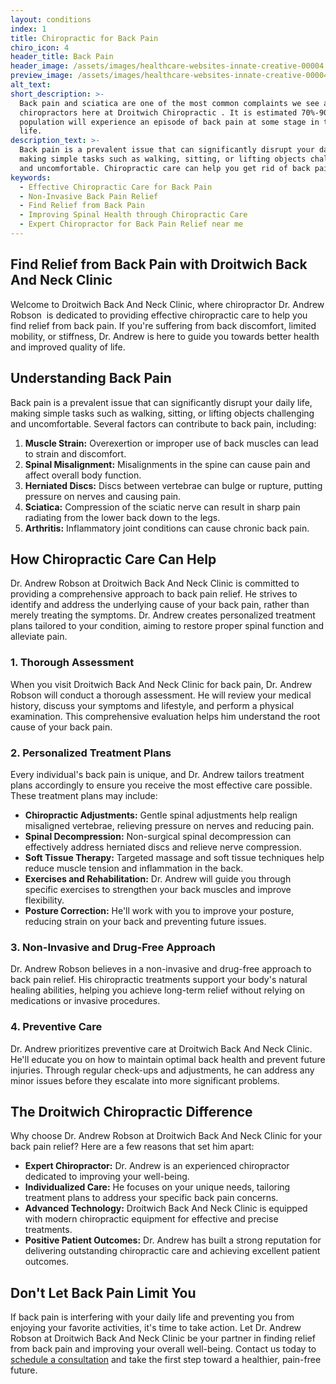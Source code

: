 ```yaml
---
layout: conditions
index: 1
title: Chiropractic for Back Pain
chiro_icon: 4
header_title: Back Pain
header_image: /assets/images/healthcare-websites-innate-creative-00004.jpg
preview_image: /assets/images/healthcare-websites-innate-creative-00004.jpg
alt_text:
short_description: >-
  Back pain and sciatica are one of the most common complaints we see as
  chiropractors here at Droitwich Chiropractic . It is estimated 70%-90% of the
  population will experience an episode of back pain at some stage in their
  life.
description_text: >-
  Back pain is a prevalent issue that can significantly disrupt your daily life,
  making simple tasks such as walking, sitting, or lifting objects challenging
  and uncomfortable. Chiropractic care can help you get rid of back pain.
keywords:
  - Effective Chiropractic Care for Back Pain
  - Non-Invasive Back Pain Relief
  - Find Relief from Back Pain
  - Improving Spinal Health through Chiropractic Care
  - Expert Chiropractor for Back Pain Relief near me
---
```

## **Find Relief from Back Pain with Droitwich Back And Neck Clinic**

Welcome to Droitwich Back And Neck Clinic, where chiropractor Dr. Andrew Robson&nbsp; is dedicated to providing effective chiropractic care to help you find relief from back pain. If you're suffering from back discomfort, limited mobility, or stiffness, Dr. Andrew is here to guide you towards better health and improved quality of life.

## **Understanding Back Pain**

Back pain is a prevalent issue that can significantly disrupt your daily life, making simple tasks such as walking, sitting, or lifting objects challenging and uncomfortable. Several factors can contribute to back pain, including:

1. **Muscle Strain:** Overexertion or improper use of back muscles can lead to strain and discomfort.
2. **Spinal Misalignment:** Misalignments in the spine can cause pain and affect overall body function.
3. **Herniated Discs:** Discs between vertebrae can bulge or rupture, putting pressure on nerves and causing pain.
4. **Sciatica:** Compression of the sciatic nerve can result in sharp pain radiating from the lower back down to the legs.
5. **Arthritis:** Inflammatory joint conditions can cause chronic back pain.

## **How Chiropractic Care Can Help**

Dr. Andrew Robson at Droitwich Back And Neck Clinic is committed to providing a comprehensive approach to back pain relief. He strives to identify and address the underlying cause of your back pain, rather than merely treating the symptoms. Dr. Andrew creates personalized treatment plans tailored to your condition, aiming to restore proper spinal function and alleviate pain.

### **1\. Thorough Assessment**

When you visit Droitwich Back And Neck Clinic for back pain, Dr. Andrew Robson will conduct a thorough assessment. He will review your medical history, discuss your symptoms and lifestyle, and perform a physical examination. This comprehensive evaluation helps him understand the root cause of your back pain.

### **2\. Personalized Treatment Plans**

Every individual's back pain is unique, and Dr. Andrew tailors treatment plans accordingly to ensure you receive the most effective care possible. These treatment plans may include:

* **Chiropractic Adjustments:** Gentle spinal adjustments help realign misaligned vertebrae, relieving pressure on nerves and reducing pain.
* **Spinal Decompression:** Non-surgical spinal decompression can effectively address herniated discs and relieve nerve compression.
* **Soft Tissue Therapy:** Targeted massage and soft tissue techniques help reduce muscle tension and inflammation in the back.
* **Exercises and Rehabilitation:** Dr. Andrew will guide you through specific exercises to strengthen your back muscles and improve flexibility.
* **Posture Correction:** He'll work with you to improve your posture, reducing strain on your back and preventing future issues.

### **3\. Non-Invasive and Drug-Free Approach**

Dr. Andrew Robson believes in a non-invasive and drug-free approach to back pain relief. His chiropractic treatments support your body's natural healing abilities, helping you achieve long-term relief without relying on medications or invasive procedures.

### **4\. Preventive Care**

Dr. Andrew prioritizes preventive care at Droitwich Back And Neck Clinic. He'll educate you on how to maintain optimal back health and prevent future injuries. Through regular check-ups and adjustments, he can address any minor issues before they escalate into more significant problems.

## **The Droitwich Chiropractic Difference**

Why choose Dr. Andrew Robson at Droitwich Back And Neck Clinic for your back pain relief? Here are a few reasons that set him apart:

* **Expert Chiropractor:** Dr. Andrew is an experienced chiropractor dedicated to improving your well-being.
* **Individualized Care:** He focuses on your unique needs, tailoring treatment plans to address your specific back pain concerns.
* **Advanced Technology:** Droitwich Back And Neck Clinic is equipped with modern chiropractic equipment for effective and precise treatments.
* **Positive Patient Outcomes:** Dr. Andrew has built a strong reputation for delivering outstanding chiropractic care and achieving excellent patient outcomes.

## **Don't Let Back Pain Limit You**

If back pain is interfering with your daily life and preventing you from enjoying your favorite activities, it's time to take action. Let Dr. Andrew Robson at Droitwich Back And Neck Clinic be your partner in finding relief from back pain and improving your overall well-being. Contact us today to [schedule a consultation](/book-online.html) and take the first step toward a healthier, pain-free future.